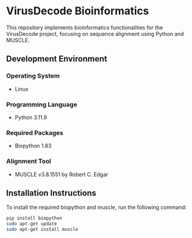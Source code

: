 # VirusDecode Bioinformatics

This repository implements bioinformatics functionalities for the VirusDecode project, focusing on sequence alignment using Python and MUSCLE.

## Development Environment

### Operating System
- Linux

### Programming Language
- Python 3.11.9

### Required Packages
- Biopython 1.83

### Alignment Tool
- MUSCLE v3.8.1551 by Robert C. Edgar

## Installation Instructions
To install the required biopython and muscle, run the following command:
```sh
pip install biopython
sudo apt-get update
sudo apt-get install muscle
```
